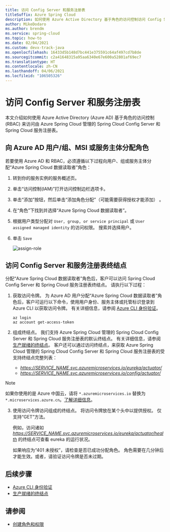 ```yaml
---
title: 访问 Config Server 和服务注册表
titleSuffix: Azure Spring Cloud
description: 如何使用 Azure Active Directory 基于角色的访问控制访问 Config Server 和服务注册表终结点。
author: MikeDodaro
ms.author: brendm
ms.service: spring-cloud
ms.topic: how-to
ms.date: 02/04/2021
ms.custom: devx-track-java
ms.openlocfilehash: 16433d5b148d7bc441e375591c64af497cd7b8de
ms.sourcegitcommit: c2a41648315a95aa6340e67e600a52801af69ec7
ms.translationtype: HT
ms.contentlocale: zh-CN
ms.lasthandoff: 04/06/2021
ms.locfileid: "106505326"
---
```

# <a name="access-config-server-and-service-registry"></a>访问 Config Server 和服务注册表

本文介绍如何使用 Azure Active Directory (Azure AD) 基于角色的访问控制 (RBAC) 来访问由 Azure Spring Cloud 管理的 Spring Cloud Config Server 和 Spring Cloud 服务注册表。

## <a name="assign-role-to-azure-ad-usergroup-msi-or-service-principal"></a>向 Azure AD 用户/组、MSI 或服务主体分配角色

若要使用 Azure AD 和 RBAC，必须遵循以下过程向用户、组或服务主体分配“Azure Spring Cloud 数据读取者”角色：

1. 转到你的服务实例的服务概述页。

2. 单击“访问控制(IAM)”打开访问控制边栏选项卡。

3. 单击“添加”按钮，然后单击“添加角色分配”（可能需要获得授权才能添加） 。

4. 在“角色”下找到并选择“Azure Spring Cloud 数据读取者”。
5. 根据用户类型分配对 `User, group, or service principal` 或 `User assigned managed identity` 的访问权限。 搜索并选择用户。  
6. 单击 `Save`

   ![assign-role](media/access-data-plane-aad-rbac/assign-data-reader-role.png)

## <a name="access-config-server-and-service-registry-endpoints"></a>访问 Config Server 和服务注册表终结点

分配“Azure Spring Cloud 数据读取者”角色后，客户可以访问 Spring Cloud Config Server 和 Spring Cloud 服务注册表终结点。 请执行以下过程：

1. 获取访问令牌。 为 Azure AD 用户分配“Azure Spring Cloud 数据读取者”角色后，客户可运行以下命令，使用用户身份、服务主体或托管标识登录到 Azure CLI 以获取访问令牌。 有关详细信息，请参阅 [Azure CLI 身份验证](https://docs.microsoft.com/cli/azure/authenticate-azure-cli)。 

    ```azurecli
    az login
    az account get-access-token
    ```
2. 组成终结点。 我们支持 Azure Spring Cloud 管理的 Spring Cloud Config Server 和 Spring Cloud 服务注册表的默认终结点。 有关详细信息，请参阅[生产就绪的终结点](https://docs.spring.io/spring-boot/docs/current/reference/htmlsingle/#production-ready-endpoints)。 客户还可以通过访问终结点，来获取 Azure Spring Cloud 管理的 Spring Cloud Config Server 和 Spring Cloud 服务注册表的受支持终结点完整列表：

    * *https://SERVICE_NAME.svc.azuremicroservices.io/eureka/actuator/*
    * *https://SERVICE_NAME.svc.azuremicroservices.io/config/actuator/* 

>[!NOTE]
> 如果你使用的是 Azure 中国云，请将 `*.azuremicroservices.io` 替换为 `*.microservices.azure.cn`。[了解详细信息](https://docs.microsoft.com/azure/china/resources-developer-guide#check-endpoints-in-azure)。

3. 使用访问令牌访问组成的终结点。 将访问令牌放在某个头中以提供授权。  仅支持“GET”方法。

    例如，访问诸如 *https://SERVICE_NAME.svc.azuremicroservices.io/eureka/actuator/health* 的终结点可查看 eureka 的运行状况。

    如果响应为“401 未授权”，请检查是否已成功分配角色。  角色需要在几分钟后才能生效。或者，请验证访问令牌是否未过期。

## <a name="next-steps"></a>后续步骤
* [Azure CLI 身份验证](https://docs.microsoft.com/cli/azure/authenticate-azure-cli)
* [生产就绪的终结点](https://docs.spring.io/spring-boot/docs/current/reference/htmlsingle/#production-ready-endpoints)

## <a name="see-also"></a>请参阅
* [创建角色和权限](how-to-permissions.md)
